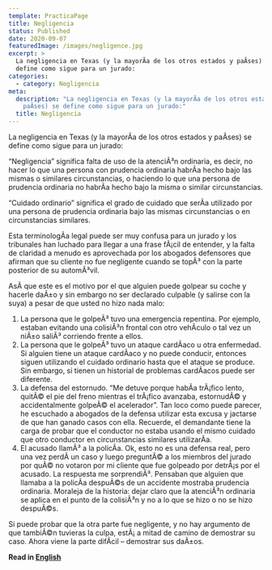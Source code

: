 ```yaml
---
template: PracticaPage
title: Negligencia
status: Published
date: 2020-09-07
featuredImage: /images/negligence.jpg
excerpt: >
  La negligencia en Texas (y la mayorÃ­a de los otros estados y paÃ­ses) se
  define como sigue para un jurado:
categories:
  - category: Negligencia
meta:
  description: "La negligencia en Texas (y la mayorÃ­a de los otros estados y
    paÃ­ses) se define como sigue para un jurado:"
  title: Negligencia
---
```

<!--StartFragment-->

La negligencia en Texas (y la mayorÃ­a de los otros estados y paÃ­ses) se define como sigue para un jurado:



“Negligencia” significa falta de uso de la atenciÃ³n ordinaria, es decir, no hacer lo que una persona con prudencia ordinaria habrÃ­a hecho bajo las mismas o similares circunstancias, o haciendo lo que una persona de prudencia ordinaria no habrÃ­a hecho bajo la misma o similar circunstancias.



“Cuidado ordinario” significa el grado de cuidado que serÃ­a utilizado por una persona de prudencia ordinaria bajo las mismas circunstancias o en circunstancias similares.



Esta terminologÃ­a legal puede ser muy confusa para un jurado y los tribunales han luchado para llegar a una frase fÃ¡cil de entender, y la falta de claridad a menudo es aprovechada por los abogados defensores que afirman que su cliente no fue negligente cuando se topÃ³ con la parte posterior de su automÃ³vil.



AsÃ­ que este es el motivo por el que alguien puede golpear su coche y hacerle daÃ±o y sin embargo no ser declarado culpable (y salirse con la suya) a pesar de que usted no hizo nada malo:



1. La persona que le golpeÃ³ tuvo una emergencia repentina. Por ejemplo, estaban evitando una colisiÃ³n frontal con otro vehÃ­culo o tal vez un niÃ±o saliÃ³ corriendo frente a ellos.
2. La persona que le golpeÃ³ tuvo un ataque cardÃ­aco u otra enfermedad. Si alguien tiene un ataque cardÃ­aco y no puede conducir, entonces siguen utilizando el cuidado ordinario hasta que el ataque se produce. Sin embargo, si tienen un historial de problemas cardÃ­acos puede ser diferente.
3. La defensa del estornudo. “Me detuve porque habÃ­a trÃ¡fico lento, quitÃ© el pie del freno mientras el trÃ¡fico avanzaba, estornudÃ© y accidentalmente golpeÃ© el acelerador”. Tan loco como puede parecer, he escuchado a abogados de la defensa utilizar esta excusa y jactarse de que han ganado casos con ella. Recuerde, el demandante tiene la carga de probar que el conductor no estaba usando el mismo cuidado que otro conductor en circunstancias similares utilizarÃ­a.
4. El acusado llamÃ³ a la policÃ­a. Ok, esto no es una defensa real, pero una vez perdÃ­ un caso y luego preguntÃ© a los miembros del jurado por quÃ© no votaron por mi cliente que fue golpeado por detrÃ¡s por el acusado. La respuesta me sorprendiÃ³. Pensaban que alguien que llamaba a la policÃ­a despuÃ©s de un accidente mostraba prudencia ordinaria. Moraleja de la historia: dejar claro que la atenciÃ³n ordinaria se aplica en el punto de la colisiÃ³n y no a lo que se hizo o no se hizo despuÃ©s.



Si puede probar que la otra parte fue negligente, y no hay argumento de que tambiÃ©n tuvieras la culpa, estÃ¡ a mitad de camino de demostrar su caso. Ahora viene la parte difÃ­cil – demostrar sus daÃ±os.

<!--EndFragment-->



**Read in [English](/practice-areas/negligence/)**